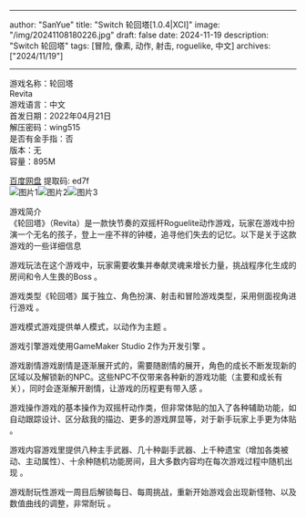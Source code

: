 
---
author: "SanYue"
title: "Switch 轮回塔[1.0.4|XCI]"
image: "/img/20241108180226.jpg"
draft: false
date: 2024-11-19
description: "Switch 轮回塔"
tags: [冒险, 像素, 动作, 射击, roguelike, 中文]
archives: ["2024/11/19"]

---

游戏名称：轮回塔   
Revita    
游戏语言：中文  
首发日期：2022年04月21日  
解压密码：wing515  
是否有金手指：否  
版本：无   
容量：895M

[百度网盘](https//pan.baidu.com/s/175gi6zt9fcUDE6QI3Uyvrg) 提取码: ed7f  
![图片1](/img/6ce0dd.jpg)![图片2](/img/00ab4e.jpg)![图片3](/img/ce18a8.jpg)  

游戏简介  
《轮回塔》（Revita）是一款快节奏的双摇杆Roguelite动作游戏，玩家在游戏中扮演一个无名的孩子，登上一座不祥的钟楼，追寻他们失去的记忆。以下是关于这款游戏的一些详细信息

游戏玩法在这个游戏中，玩家需要收集并奉献灵魂来增长力量，挑战程序化生成的房间和令人生畏的Boss
。

游戏类型《轮回塔》属于独立、角色扮演、射击和冒险游戏类型，采用侧面视角进行游戏
。

游戏模式游戏提供单人模式，以动作为主题
。

游戏引擎游戏使用GameMaker Studio 2作为开发引擎
。

游戏剧情游戏剧情是逐渐展开式的，需要随剧情的展开，角色的成长不断发现新的区域以及解锁新的NPC。这些NPC不仅带来各种新的游戏功能（主要和成长有关），同时会逐渐解开剧情，让游戏的历程更有带入感
。

游戏操作游戏的基本操作为双摇杆动作类，但非常体贴的加入了各种辅助功能，如自动跟踪设计、区分敌我的描边、更多的游戏屏显等，对于新手玩家上手更为体贴
。

游戏内容游戏里提供八种主手武器、几十种副手武器、上千种遗宝（增加各类被动、主动属性）、十余种随机功能房间，且大多数内容均在每次游戏过程中随机出现
。

游戏耐玩性游戏一周目后解锁每日、每周挑战，重新开始游戏会出现新怪物、以及数值曲线的调整，非常耐玩
。
